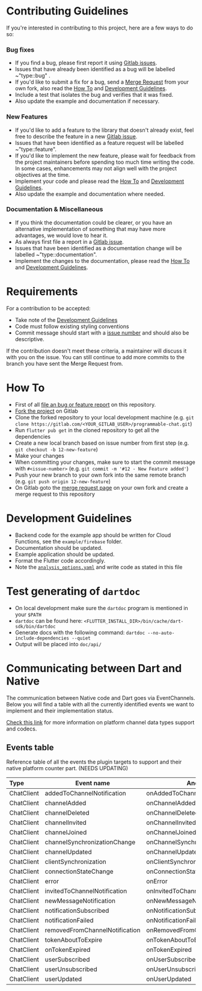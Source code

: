 # Contributing Guidelines
If you're interested in contributing to this project, here are a few ways to do so:

### Bug fixes
* If you find a bug, please first report it using [Gitlab issues](https://gitlab.com/twilio-flutter/programmable-chat/issues/new).
* Issues that have already been identified as a bug will be labelled ~"type::bug" .
* If you'd like to submit a fix for a bug, send a [Merge Request](https://docs.gitlab.com/ee/user/project/repository/forking_workflow.html#merging-upstream) from your own fork, also read the [How To](#how-to) and [Development Guidelines](#development-guidelines).
* Include a test that isolates the bug and verifies that it was fixed.
* Also update the example and documentation if necessary.

### New Features
* If you'd like to add a feature to the library that doesn't already exist, feel free to describe the feature in a new [Gitlab issue](https://gitlab.com/twilio-flutter/programmable-chat/issues/new).
* Issues that have been identified as a feature request will be labelled ~"type::feature".
* If you'd like to implement the new feature, please wait for feedback from the project maintainers before spending too much time writing the code. In some cases, enhancements may not align well with the project objectives at the time.
* Implement your code and please read the [How To](#how-to) and [Development Guidelines](#development-guidelines).
* Also update the example and documentation where needed.

### Documentation & Miscellaneous
* If you think the documentation could be clearer, or you have an alternative implementation of something that may have more advantages, we would love to hear it.
* As always first file a report in a [Gitlab issue](https://gitlab.com/twilio-flutter/programmable-chat/issues/new).
* Issues that have been identified as a documentation change will be labelled ~"type::documentation".
* Implement the changes to the documentation, please read the [How To](#how-to) and [Development Guidelines](#development-guidelines).

# Requirements
For a contribution to be accepted:

* Take note of the [Development Guidelines](#development-guidelines)
* Code must follow existing styling conventions
* Commit message should start with a [issue number](#how-to) and should also be descriptive.

If the contribution doesn't meet these criteria, a maintainer will discuss it with you on the issue. You can still continue to add more commits to the branch you have sent the Merge Request from.

# How To
* First of all [file an bug or feature report](https://gitlab.com/twilio-flutter/programmable-chat/issues/new) on this repository.
* [Fork the project](https://docs.gitlab.com/ee/gitlab-basics/fork-project.html) on Gitlab
* Clone the forked repository to your local development machine (e.g. `git clone https://gitlab.com/<YOUR_GITLAB_USER>/programmable-chat.git`)
* Run `flutter pub get` in the cloned repository to get all the dependencies
* Create a new local branch based on issue number from first step (e.g. `git checkout -b 12-new-feature`)
* Make your changes
* When committing your changes, make sure to start the commit message with `#<issue-number>` (e.g. `git commit -m '#12 - New Feature added'`)
* Push your new branch to your own fork into the same remote branch (e.g. `git push origin 12-new-feature`)
* On Gitlab goto the [merge request page](https://docs.gitlab.com/ee/user/project/repository/forking_workflow.html#merging-upstream) on your own fork and create a merge request to this repository

# Development Guidelines
* Backend code for the example app should be written for Cloud Functions, see the `example/firebase` folder.
* Documentation should be updated.
* Example application should be updated.
* Format the Flutter code accordingly.
* Note the [`analysis_options.yaml`](analysis_options.yaml) and write code as stated in this file

# Test generating of `dartdoc`
* On local development make sure the `dartdoc` program is mentioned in your `$PATH`
* `dartdoc` can be found here: `<FLUTTER_INSTALL_DIR>/bin/cache/dart-sdk/bin/dartdoc`
* Generate docs with the following command: `dartdoc --no-auto-include-dependencies --quiet`
* Output will be placed into `doc/api/`

# Communicating between Dart and Native

The communication between Native code and Dart goes via EventChannels. Below you will find a table with all the currently identified events we want to implement and their implementation status.

[Check this link](https://flutter.dev/docs/development/platform-integration/platform-channels?tab=ios-channel-swift-tab#codec) for more information on platform channel data types support and codecs.

## Events table
Reference table of all the events the plugin targets to support and their native platform counter part. (NEEDS UPDATING)

| Type       | Event name                     | Android                          | Implemented |
| :--------- | ------------------------------ | -------------------------------- | ----------- |
| ChatClient | addedToChannelNotification     | onAddedToChannelNotification     |             |
| ChatClient | channelAdded                   | onChannelAdded                   | X           | 
| ChatClient | channelDeleted                 | onChannelDeleted                 | X           |
| ChatClient | channelInvited                 | onChannelInvited                 | X           |
| ChatClient | channelJoined                  | onChannelJoined                  | X           |
| ChatClient | channelSynchronizationChange   | onChannelSynchronizationChange   | X           |
| ChatClient | channelUpdated                 | onChannelUpdated                 | X           |
| ChatClient | clientSynchronization          | onClientSynchronization          | X           |
| ChatClient | connectionStateChange          | onConnectionStateChange          | X           |
| ChatClient | error                          | onError                          | X           |
| ChatClient | invitedToChannelNotification   | onInvitedToChannelNotification   |             |
| ChatClient | newMessageNotification         | onNewMessageNotification         |             |
| ChatClient | notificationSubscribed         | onNotificationSubscribed         | X           |
| ChatClient | notificationFailed             | onNotificationFailed             | X           |
| ChatClient | removedFromChannelNotification | onRemovedFromChannelNotification |             |
| ChatClient | tokenAboutToExpire             | onTokenAboutToExpire             | X           |
| ChatClient | onTokenExpired                 | onTokenExpired                   | X           |
| ChatClient | userSubscribed                 | onUserSubscribed                 | X           |
| ChatClient | userUnsubscribed               | onUserUnsubscribed               | X           |
| ChatClient | userUpdated                    | onUserUpdated                    | X           |

